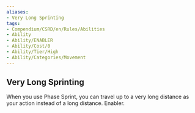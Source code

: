 ```yaml
---
aliases:
- Very Long Sprinting
tags:
- Compendium/CSRD/en/Rules/Abilities
- Ability
- Ability/ENABLER
- Ability/Cost/0
- Ability/Tier/High
- Ability/Categories/Movement
---
```


  
## Very Long Sprinting  
When you use Phase Sprint, you can travel up to a very long distance as your action instead of a long distance. Enabler.